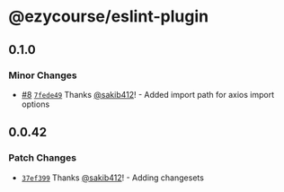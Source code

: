 # @ezycourse/eslint-plugin

## 0.1.0

### Minor Changes

- [#8](https://github.com/AppifyLab/eslint-plugin/pull/8) [`7fede49`](https://github.com/AppifyLab/eslint-plugin/commit/7fede497d68e5c05b15034ce0f98e5e46e777656) Thanks [@sakib412](https://github.com/sakib412)! - Added import path for axios import options

## 0.0.42

### Patch Changes

- [`37ef399`](https://github.com/AppifyLab/eslint-plugin/commit/37ef39982e41e35f0b6abd7508f4a3cf30c117e0) Thanks [@sakib412](https://github.com/sakib412)! - Adding changesets
